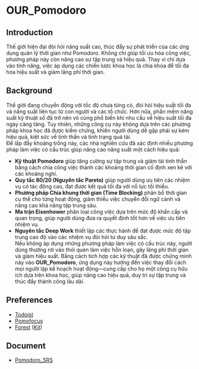 # OUR_Pomodoro

## Introduction
Thế giới hiện đại đòi hỏi năng suất cao, thúc đẩy sự phát triển của các ứng dụng quản lý thời gian như Pomodoro. Không chỉ giúp tối ưu hóa công việc, phương pháp này còn nâng cao sự tập trung và hiệu quả. Thay vì chỉ dựa vào tính năng, việc áp dụng các chiến lược khoa học là chìa khóa để tối đa hóa hiệu suất và giảm lãng phí thời gian.

## Background
Thế giới đang chuyển động với tốc độ chưa từng có, đòi hỏi hiệu suất tối đa và năng suất liên tục từ con người và các tổ chức. Hơn nữa, phần mềm năng suất kỹ thuật số đã trở nên vô cùng phổ biến khi nhu cầu về hiệu suất tối đa ngày càng tăng. Tuy nhiên, những công cụ này không dựa trên các phương pháp khoa học đã được kiểm chứng, khiến người dùng dễ gặp phải sự kém hiệu quả, kiệt sức về tinh thần và tình trạng quá tải.  
Để lấp đầy khoảng trống này, các nhà nghiên cứu đã xác định nhiều phương pháp làm việc có cấu trúc giúp nâng cao năng suất một cách hiệu quả:  
- **Kỹ thuật Pomodoro** giúp tăng cường sự tập trung và giảm tải tinh thần bằng cách chia công việc thành các khoảng thời gian cố định xen kẽ với các khoảng nghỉ.  
- **Quy tắc 80/20 (Nguyên tắc Pareto)** giúp người dùng ưu tiên các nhiệm vụ có tác động cao, đạt được kết quả tối đa với nỗ lực tối thiểu.  
- **Phương pháp Chia khung thời gian (Time Blocking)** phân bổ thời gian cụ thể cho từng hoạt động, giảm thiểu việc chuyển đổi ngữ cảnh và nâng cao khả năng tập trung sâu.  
- **Ma trận Eisenhower** phân loại công việc dựa trên mức độ khẩn cấp và quan trọng, giúp người dùng đưa ra quyết định tốt hơn về việc ưu tiên nhiệm vụ.  
- **Nguyên tắc Deep Work** thiết lập các thực hành để đạt được mức độ tập trung cao độ vào các nhiệm vụ đòi hỏi tư duy sâu sắc.  
Nếu không áp dụng những phương pháp làm việc có cấu trúc này, người dùng thường rơi vào thói quen làm việc hỗn loạn, gây lãng phí thời gian và giảm hiệu suất. Bằng cách tích hợp các kỹ thuật đã được chứng minh này vào **OUR_Pomodoro**, ứng dụng này hướng đến việc thay đổi cách mọi người lập kế hoạch hoạt động—cung cấp cho họ một công cụ hữu ích dựa trên khoa học, giúp nâng cao hiệu quả, duy trì sự tập trung và thúc đẩy thành công lâu dài.


## Preferences
- [Todoist](https://www.todoist.com/)
- [Pomofocus](https://pomofocus.io/)
- [Forest](https://www.forestapp.cc/) ([Kit](https://drive.google.com/drive/folders/1-Kuo51pleXL0pbMDdfCBUbB2A5Oo3Dy5))

## Document
- [Pomodoro_SRS](https://docs.google.com/document/d/1i8sSDCLGe6Cevhu5hEQ8Kaa7RpYDmApI/edit)

